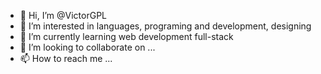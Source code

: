 - 👋 Hi, I’m @VictorGPL
- 👀 I’m interested in languages, programing and development, designing
- 🌱 I’m currently learning web development full-stack
- 💞️ I’m looking to collaborate on ...
- 📫 How to reach me ...

<!---
VictorGPL/VictorGPL is a ✨ special ✨ repository because its `README.md` (this file) appears on your GitHub profile.
You can click the Preview link to take a look at your changes.
--->
